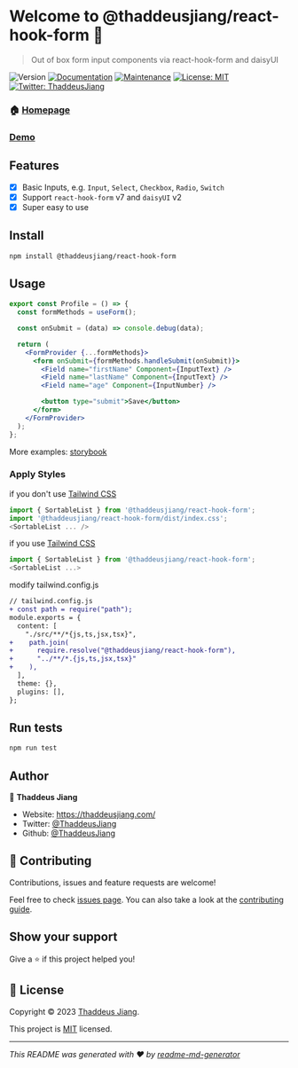 # Welcome to @thaddeusjiang/react-hook-form 👋

> Out of box form input components via react-hook-form and daisyUI

![Version](https://img.shields.io/npm/v/@thaddeusjiang/react-hook-form.svg)
[![Documentation](https://img.shields.io/badge/documentation-yes-brightgreen.svg)](https://github.com/ThaddeusJiang/react-hook-form#readme)
[![Maintenance](https://img.shields.io/badge/Maintained%3F-yes-green.svg)](https://github.com/ThaddeusJiang/react-hook-form/graphs/commit-activity)
[![License: MIT](https://img.shields.io/github/license/ThaddeusJiang/react-hook-form)](https://github.com/ThaddeusJiang/react-hook-form/blob/main/LICENSE)
[![Twitter: ThaddeusJiang](https://img.shields.io/twitter/follow/ThaddeusJiang.svg?style=social)](https://twitter.com/ThaddeusJiang)

### 🏠 [Homepage](https://github.com/ThaddeusJiang/react-hook-form#readme)

### [Demo](https://main--63ea2f10c3721b4155375582.chromatic.com)

## Features

- [x] Basic Inputs, e.g. `Input`, `Select`, `Checkbox`, `Radio`, `Switch`
- [x] Support `react-hook-form` v7 and `daisyUI` v2
- [x] Super easy to use

## Install

```sh
npm install @thaddeusjiang/react-hook-form
```

## Usage

```jsx
export const Profile = () => {
  const formMethods = useForm();

  const onSubmit = (data) => console.debug(data);

  return (
    <FormProvider {...formMethods}>
      <form onSubmit={formMethods.handleSubmit(onSubmit)}>
        <Field name="firstName" Component={InputText} />
        <Field name="lastName" Component={InputText} />
        <Field name="age" Component={InputNumber} />

        <button type="submit">Save</button>
      </form>
    </FormProvider>
  );
};
```

More examples: [storybook](./stories/example.stories.tsx)

### Apply Styles

if you don't use [Tailwind CSS](https://tailwindcss.com/)

```ts
import { SortableList } from '@thaddeusjiang/react-hook-form';
import '@thaddeusjiang/react-hook-form/dist/index.css';
<SortableList ... />
```

if you use [Tailwind CSS](https://tailwindcss.com/)

```ts
import { SortableList } from '@thaddeusjiang/react-hook-form';
<SortableList ...>
```

modify tailwind.config.js

```diff
// tailwind.config.js
+ const path = require("path");
module.exports = {
  content: [
    "./src/**/*{js,ts,jsx,tsx}",
+    path.join(
+      require.resolve("@thaddeusjiang/react-hook-form"),
+      "../**/*.{js,ts,jsx,tsx}"
+    ),
  ],
  theme: {},
  plugins: [],
};
```

## Run tests

```sh
npm run test
```

## Author

👤 **Thaddeus Jiang**

- Website: https://thaddeusjiang.com/
- Twitter: [@ThaddeusJiang](https://twitter.com/ThaddeusJiang)
- Github: [@ThaddeusJiang](https://github.com/ThaddeusJiang)

## 🤝 Contributing

Contributions, issues and feature requests are welcome!

Feel free to check [issues page](https://github.com/ThaddeusJiang/react-hook-form/issues). You can also take a look at the [contributing guide](https://github.com/ThaddeusJiang/react-hook-form/blob/main/CONTRIBUTING.md).

## Show your support

Give a ⭐️ if this project helped you!

## 📝 License

Copyright © 2023 [Thaddeus Jiang](https://github.com/ThaddeusJiang).

This project is [MIT](https://github.com/ThaddeusJiang/react-hook-form/blob/main/LICENSE) licensed.

---

_This README was generated with ❤️ by [readme-md-generator](https://github.com/kefranabg/readme-md-generator)_
